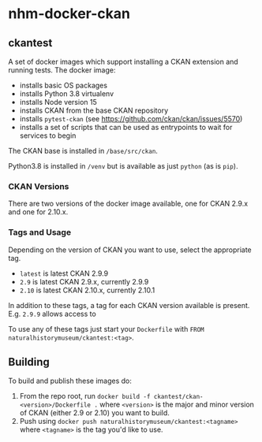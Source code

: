 # nhm-docker-ckan

## ckantest
A set of docker images which support installing a CKAN extension and running tests.
The docker image:

- installs basic OS packages
- installs Python 3.8 virtualenv
- installs Node version 15
- installs CKAN from the base CKAN repository
- installs `pytest-ckan` (see https://github.com/ckan/ckan/issues/5570)
- installs a set of scripts that can be used as entrypoints to wait for services to begin

The CKAN base is installed in `/base/src/ckan`.

Python3.8 is installed in `/venv` but is available as just `python` (as is `pip`).

### CKAN Versions
There are two versions of the docker image available, one for CKAN 2.9.x and one for
2.10.x.

### Tags and Usage
Depending on the version of CKAN you want to use, select the appropriate tag.

- `latest` is latest CKAN 2.9.9
- `2.9` is latest CKAN 2.9.x, currently 2.9.9
- `2.10` is latest CKAN 2.10.x, currently 2.10.1

In addition to these tags, a tag for each CKAN version available is present.
E.g. `2.9.9` allows access to 

To use any of these tags just start your `Dockerfile` with `FROM naturalhistorymuseum/ckantest:<tag>`.


## Building
To build and publish these images do:

1. From the repo root, run `docker build -f ckantest/ckan-<version>/Dockerfile .` where
   `<version>` is the major and minor version of CKAN (either 2.9 or 2.10) you want to
   build.
2. Push using `docker push naturalhistorymuseum/ckantest:<tagname>` where `<tagname>` is
   the tag you'd like to use.
